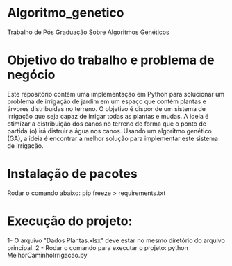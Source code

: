 # Algoritmo_genetico
Trabalho de Pós Graduação Sobre Algoritmos Genéticos

# Objetivo do trabalho e problema de negócio
Este repositório contém uma implementação em Python para solucionar um problema de irrigação de jardim em um espaço que contém plantas e árvores distribuídas no terreno. 
O objetivo é dispor de um sistema de irrigação que seja capaz de irrigar todas as plantas e mudas. A ideia é otimizar a distribuição dos canos no terreno de forma que o ponto de partida (o) irá distruir a água nos canos. Usando um algoritmo genético (GA), a ideia é encontrar a melhor solução para implementar este sistema de irrigação.

# Instalação de pacotes
Rodar o comando abaixo:
pip freeze > requirements.txt

# Execução do projeto:

1- O arquivo "Dados Plantas.xlsx" deve estar no mesmo diretório do arquivo principal.
2 - Rodar o comando para executar o projeto: python MelhorCaminhoIrrigacao.py


